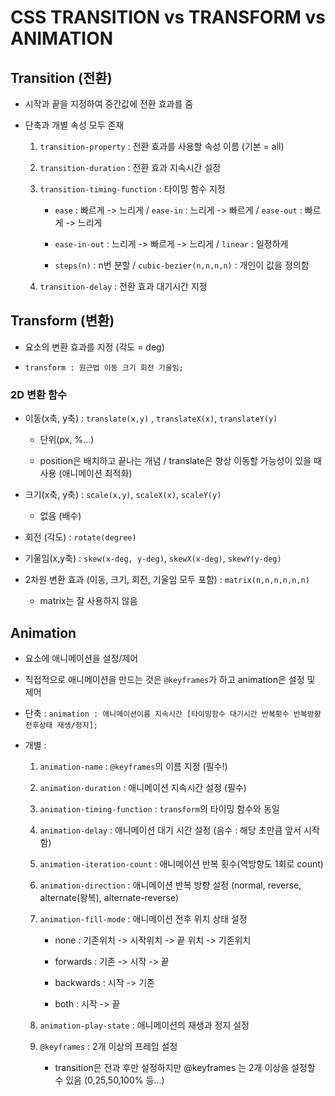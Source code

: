 # CSS TRANSITION vs TRANSFORM vs ANIMATION

## Transition (전환)

- 시작과 끝을 지정하여 중간값에 전환 효과를 줌

- 단축과 개별 속성 모두 존재

	1. `transition-property` : 전환 효과를 사용할 속성 이름 (기본 = all)

	2. `transition-duration` : 전환 효과 지속시간 설정

	3. `transition-timing-function` : 타이밍 함수 지정 

		- `ease` : 빠르게 -> 느리게 / `ease-in` : 느리게 -> 빠르게 / `ease-out` : 빠르게 -> 느리게

		- `ease-in-out` : 느리게 -> 빠르게 -> 느리게 / `linear` : 일정하게

		- `steps(n)` : n번 분할 / `cubic-bezier(n,n,n,n)` : 개인이 값을 정의함

	4. `transition-delay` : 전환 효과 대기시간 지정

## Transform (변환)

- 요소의 변환 효과를 지정 (각도 = deg)

- `transform : 원근법 이동 크기 회전 기울임;`

### 2D 변환 함수

- 이동(x축, y축) : `translate(x,y)` , `translateX(x)`, `translateY(y)`

	- 단위(px, %...)

	- position은 배치하고 끝나는 개념 / translate은 항상 이동할 가능성이 있을 때 사용 (애니메이션 최적화)

- 크기(x축, y축) : `scale(x,y)`, `scaleX(x)`, `scaleY(y)`

	- 없음 (배수)

- 회전 (각도) : `rotate(degree)`

- 기울임(x,y축) : `skew(x-deg, y-deg)`, `skewX(x-deg)`, `skewY(y-deg)`

- 2차원 변환 효과 (이동, 크기, 회전, 기울임 모두 포함) : `matrix(n,n,n,n,n,n)`

	- matrix는 잘 사용하지 않음 

## Animation

- 요소에 애니메이션을 설정/제어

- 직접적으로 애니메이션을 만드는 것은 `@keyframes`가 하고 animation은 설정 및 제어

- 단축 : `animation : 애니메이션이름 지속시간 [타이밍함수 대기시간 반복횟수 반복방향 전후상태 재생/정지];`

- 개별 :

	1. `animation-name` : `@keyframes`의 이름 지정 (필수!)

	2. `animation-duration` : 애니메이션 지속시간 설정 (필수)

	3. `animation-timing-function` : `transform`의 타이밍 함수와 동일

	4. `animation-delay` : 애니메이션 대기 시간 설정 (음수 : 해당 초만큼 앞서 시작함)

	5. `animation-iteration-count` : 애니메이션 반복 횟수(역방향도 1회로 count)

	6. `animation-direction` : 애니메이션 반복 방향 설정 (normal, reverse, alternate(왕복), alternate-reverse)

	7. `animation-fill-mode` : 애니메이션 전후 위치 상태 설정

		- none : 기존위치 -> 시작위치 -> 끝 위치 -> 기존위치

		- forwards : 기존 -> 시작 -> 끝

		- backwards : 시작 -> 기존

		- both : 시작 -> 끝
	8. `animation-play-state` : 애니메이션의 재생과 정지 설정 

	9. `@keyframes` : 2개 이상의 프레임 설정

		- transition은 전과 후만 설정하지만 @keyframes 는 2개 이상을 설정할 수 있음 (0,25,50,100% 등...)


